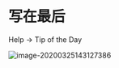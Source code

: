 # 写在最后



Help -> Tip of the Day 

![image-20200325143127386](https://tva1.sinaimg.cn/large/00831rSTly1gd65t9u8ltj30iv0bdjsr.jpg)

